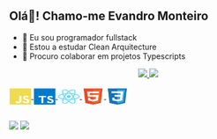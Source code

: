 ## Olá👋! Chamo-me Evandro Monteiro

- 🔭 Eu sou programador fullstack
- 🌱 Estou a estudar Clean Arquitecture
- 🤔 Procuro colaborar em projetos Typescripts

<div align="center">
  <a href="https://github.com/evandromonteiro">
  <img height="180em" src="https://github-readme-stats.vercel.app/api?username=evandromonteiro&show_icons=true&theme=dracula&include_all_commits=true&count_private=true"/>
  <img height="180em" src="https://github-readme-stats.vercel.app/api/top-langs/?username=evandromonteiro&layout=compact&langs_count=7&theme=dracula"/>
</div>
  
  <div style="display: inline_block"><br>
  <img align="center" alt="evan-Js" height="30" width="40" src="https://raw.githubusercontent.com/devicons/devicon/master/icons/javascript/javascript-plain.svg">
  <img align="center" alt="evan-Ts" height="30" width="40" src="https://raw.githubusercontent.com/devicons/devicon/master/icons/typescript/typescript-plain.svg">
  <img align="center" alt="evan-React" height="30" width="40" src="https://raw.githubusercontent.com/devicons/devicon/master/icons/react/react-original.svg">
  <img align="center" alt="evan-HTML" height="30" width="40" src="https://raw.githubusercontent.com/devicons/devicon/master/icons/html5/html5-original.svg">
  <img align="center" alt="evan-CSS" height="30" width="40" src="https://raw.githubusercontent.com/devicons/devicon/master/icons/css3/css3-original.svg">
</div>

##
  
  <div>
 <!--<a href="https://discord.gg/wagxzStdcR" target="_blank"><img src="https://img.shields.io/badge/Discord-7289DA?style=for-the-badge&logo=discord&logoColor=white" target="_blank"></a> -->
  <a href = "mailto:goodvandro@gmail.com"><img src="https://img.shields.io/badge/-Gmail-%23333?style=for-the-badge&logo=gmail&logoColor=white" target="_blank"></a>
  <a href="https://www.linkedin.com/in/evandro-monteiro/" target="_blank"><img src="https://img.shields.io/badge/-LinkedIn-%230077B5?style=for-the-badge&logo=linkedin&logoColor=white" target="_blank"></a>  
</div>
